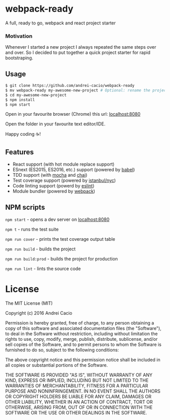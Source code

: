 # webpack-ready
A full, ready to go, webpack and react project starter

### Motivation
Whenever I started a new project I always repeated the same steps over and over.
So I decided to put together a quick project starter for rapid bootstraping.

## Usage

```bash
$ git clone https://github.com/andrei-cacio/webpack-ready
$ mv webpack-ready my-awesome-new-project # Optional: rename the project folder
$ cd my-awesome-new-project
$ npm install
$ npm start
```
Open in your favourite browser (Chrome) this url: [localhost:8080](http://localhost:8080)

Open the folder in your favourite text editor/IDE.

Happy coding :coffee:!

## Features
- React support (with hot module replace support)
- ESnext (ES2015, ES2016, etc.) support (powered by [babel](https://babeljs.io/))
- TDD support (with [mocha](http://mochajs.org) and [chai](http://chaijs.com))
- Test coverage support (powered by [istanbul/nyc](https://github.com/istanbuljs/nyc))
- Code linting support (powerd by [eslint](http://eslint.org))
- Module bundler (powered by [webpack](https://webpack.github.io/))

## NPM scripts

`npm start` - opens a dev server on [localhost:8080](http://localhost:8080)

`npm t` - runs the test suite

`npm run cover` - prints the test coverage output table

`npm run build` - builds the project

`npm run build:prod` - builds the project for production

`npm run lint` - lints the source code

# License
The MIT License (MIT)

Copyright (c) 2016 Andrei Cacio

Permission is hereby granted, free of charge, to any person obtaining a copy
of this software and associated documentation files (the "Software"), to deal
in the Software without restriction, including without limitation the rights
to use, copy, modify, merge, publish, distribute, sublicense, and/or sell
copies of the Software, and to permit persons to whom the Software is
furnished to do so, subject to the following conditions:

The above copyright notice and this permission notice shall be included in all
copies or substantial portions of the Software.

THE SOFTWARE IS PROVIDED "AS IS", WITHOUT WARRANTY OF ANY KIND, EXPRESS OR
IMPLIED, INCLUDING BUT NOT LIMITED TO THE WARRANTIES OF MERCHANTABILITY,
FITNESS FOR A PARTICULAR PURPOSE AND NONINFRINGEMENT. IN NO EVENT SHALL THE
AUTHORS OR COPYRIGHT HOLDERS BE LIABLE FOR ANY CLAIM, DAMAGES OR OTHER
LIABILITY, WHETHER IN AN ACTION OF CONTRACT, TORT OR OTHERWISE, ARISING FROM,
OUT OF OR IN CONNECTION WITH THE SOFTWARE OR THE USE OR OTHER DEALINGS IN THE
SOFTWARE.



